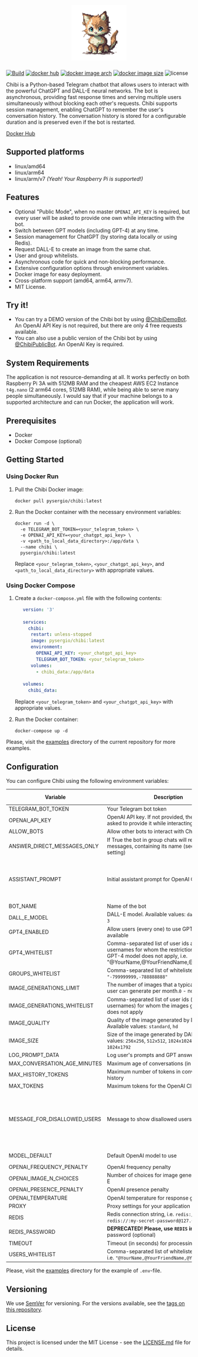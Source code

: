 <h1 align="center"><img width=150 src="https://github.com/s-nagaev/chibi/raw/main/docs/logo.png" alt="logo"></h1>

[![Build](https://github.com/s-nagaev/chibi/actions/workflows/build.yml/badge.svg)](https://github.com/s-nagaev/chibi/actions/workflows/build.yml)
[![docker hub](https://img.shields.io/docker/pulls/pysergio/chibi)](https://hub.docker.com/r/pysergio/chibi)
[![docker image arch](https://img.shields.io/badge/docker%20image%20arch-amd64%20%7C%20arm64%20%7C%20armv7-informational)](https://hub.docker.com/r/pysergio/chibi/tags)
[![docker image size](https://img.shields.io/docker/image-size/pysergio/chibi/latest)](https://hub.docker.com/r/pysergio/chibi/tags)
![license](https://img.shields.io/github/license/s-nagaev/chibi)


Chibi is a Python-based Telegram chatbot that allows users to interact with the powerful ChatGPT and DALL-E neural networks. The bot is asynchronous, providing fast response times and serving multiple users simultaneously without blocking each other's requests. Chibi supports session management, enabling ChatGPT to remember the user's conversation history. The conversation history is stored for a configurable duration and is preserved even if the bot is restarted.

[Docker Hub](https://hub.docker.com/r/pysergio/chibi)

## Supported platforms

- linux/amd64
- linux/arm64
- linux/arm/v7 *(Yeah! Your Raspberry Pi is supported!)*

## Features

- Optional "Public Mode", when no master `OPENAI_API_KEY` is required, but every user will be asked to provide one own while interacting with the bot.
- Switch between GPT models (including GPT-4) at any time.
- Session management for ChatGPT (by storing data locally or using Redis).
- Request DALL-E to create an image from the same chat.
- User and group whitelists.
- Asynchronous code for quick and non-blocking performance.
- Extensive configuration options through environment variables.
- Docker image for easy deployment.
- Cross-platform support (amd64, arm64, armv7).
- MIT License.

## Try it!

- You can try a DEMO version of the Chibi bot by using [@ChibiDemoBot](https://t.me/ChibiDemoBot). An OpenAI API Key is not required, but there are only 4 free requests available.
- You can also use a public version of the Chibi bot by using [@ChibiPublicBot](https://t.me/ChibiPublicBot). An OpenAI Key is required.


## System Requirements

The application is not resource-demanding at all. It works perfectly on both Raspberry Pi 3A with 512MB RAM and the cheapest AWS EC2 Instance `t4g.nano` (2 arm64 cores, 512MB RAM), while being able to serve many people simultaneously. I would say that if your machine belongs to a supported architecture and can run Docker, the application will work.

## Prerequisites

- Docker
- Docker Compose (optional)

## Getting Started

### Using Docker Run

1. Pull the Chibi Docker image:

    ```shell
    docker pull pysergio/chibi:latest
    ```

2. Run the Docker container with the necessary environment variables:

    ```shell
    docker run -d \
      -e TELEGRAM_BOT_TOKEN=<your_telegram_token> \
      -e OPENAI_API_KEY=<your_chatgpt_api_key> \
      -v <path_to_local_data_directory>:/app/data \
      --name chibi \
      pysergio/chibi:latest
    ```

   Replace `<your_telegram_token>`, `<your_chatgpt_api_key>`, and `<path_to_local_data_directory>` with appropriate values.

### Using Docker Compose

1. Create a `docker-compose.yml` file with the following contents:

   ```yaml
      version: '3'

      services:
        chibi:
         restart: unless-stopped
         image: pysergio/chibi:latest
         environment:
           OPENAI_API_KEY: <your_chatgpt_api_key>
           TELEGRAM_BOT_TOKEN: <your_telegram_token>
         volumes:
           - chibi_data:/app/data
      
      volumes:
        chibi_data:
   ```

   Replace `<your_telegram_token>` and `<your_chatgpt_api_key>` with appropriate values.

2. Run the Docker container:

   ```shell
   docker-compose up -d
   ```

Please, visit the [examples](examples) directory of the current repository for more examples.

## Configuration

You can configure Chibi using the following environment variables:

| Variable                      | Description                                                                                                                                                       | Required | Default Value                                                                    |
|-------------------------------|-------------------------------------------------------------------------------------------------------------------------------------------------------------------|----------|----------------------------------------------------------------------------------|
| TELEGRAM_BOT_TOKEN            | Your Telegram bot token                                                                                                                                           | Yes      |                                                                                  |
| OPENAI_API_KEY                | OpenAI API key. If not provided, the user will be asked to provide it while interacting with bot.                                                                 | No       |                                                                                  |
| ALLOW_BOTS                    | Allow other bots to interact with Chibi                                                                                                                           | No       | `false`                                                                          |
| ANSWER_DIRECT_MESSAGES_ONLY   | If True the bot in group chats will respond only to messages, containing its name (see the `BOT_NAME` setting)                                                    | NO       | `true`                                                                           |
| ASSISTANT_PROMPT              | Initial assistant prompt for OpenAI Client                                                                                                                        | No       | `You're helpful and friendly assistant. Your name is Chibi`                      |
| BOT_NAME                      | Name of the bot                                                                                                                                                   | No       | `Chibi`                                                                          |
| DALL_E_MODEL                  | DALL-E model. Available values: `dall-e-2`, `dall-e-3`                                                                                                            | No       | `dall-e-3`                                                                       |
| GPT4_ENABLED                  | Allow users (every one) to use GPT-4 model if it is available                                                                                                     | No       | `false`                                                                          |
| GPT4_WHITELIST                | Comma-separated list of user ids and/or usernames for whom the restriction on using the GPT-4 model does not apply, i.e. "@YourName,@YourFriendName,@YourCatName" | No       |                                                                                  |
| GROUPS_WHITELIST              | Comma-separated list of whitelisted group IDs, i.e `"-799999999,-788888888"`                                                                                      | No       |                                                                                  |
| IMAGE_GENERATIONS_LIMIT       | The number of images that a typical non-whitelist user can generate per month.`0` - no limits.                                                                    | No       | `0`                                                                              |
| IMAGE_GENERATIONS_WHITELIST   | Comma-separated list of user ids (not usernames) for whom the images generation limit does not apply                                                              | No       |                                                                                  |
| IMAGE_QUALITY                 | Quality of the image generated by DALL-E. Available values: `standard`, `hd`                                                                                      | No       | `standard`                                                                       |
| IMAGE_SIZE                    | Size of the image generated by DALL-E. Available values: `256x256`, `512x512`, `1024x1024`, `1792x1024`, `1024x1792`                                              | No       | `1024x1024`                                                                      |
| LOG_PROMPT_DATA               | Log user's prompts and GPT answers                                                                                                                                | No       | `false`                                                                          |
| MAX_CONVERSATION_AGE_MINUTES  | Maximum age of conversations (in minutes)                                                                                                                         | No       | `60`                                                                             |
| MAX_HISTORY_TOKENS            | Maximum number of tokens in conversation history                                                                                                                  | No       | `1800`                                                                           |
| MAX_TOKENS                    | Maximum tokens for the OpenAI Client                                                                                                                              | No       | `1000`                                                                           |
| MESSAGE_FOR_DISALLOWED_USERS  | Message to show disallowed users                                                                                                                                  | No       | `You're not allowed to interact with me, sorry. Contact my owner first, please.` |
| MODEL_DEFAULT                 | Default OpenAI model to use                                                                                                                                       | No       | `gpt-3.5-turbo`                                                                  |
| OPENAI_FREQUENCY_PENALTY      | OpenAI frequency penalty                                                                                                                                          | No       | `0`                                                                              |
| OPENAI_IMAGE_N_CHOICES        | Number of choices for image generation in DALL-E                                                                                                                  | No       | `4`                                                                              |
| OPENAI_PRESENCE_PENALTY       | OpenAI presence penalty                                                                                                                                           | No       | `0`                                                                              |
| OPENAI_TEMPERATURE            | OpenAI temperature for response generation                                                                                                                        | No       | `0.5`                                                                            |
| PROXY                         | Proxy settings for your application                                                                                                                               | No       |                                                                                  |
| REDIS                         | Redis connection string, i.e. `redis://localhost` or `redis://:my-secret-password@127.0.0.1:6379/1`                                                               | No       |                                                                                  |
| REDIS_PASSWORD                | **DEPRECATED! Please, use `REDIS` instead.** Redis password (optional)                                                                                            | No       |                                                                                  |
| TIMEOUT                       | Timeout (in seconds) for processing requests                                                                                                                      | No       | `120`                                                                            |
| USERS_WHITELIST               | Comma-separated list of whitelisted usernames, i.e. `"@YourName,@YourFriendName,@YourCatName"`                                                                    | No       |                                                                                  |


Please, visit the [examples](examples) directory for the example of `.env`-file.

## Versioning

We use [SemVer](http://semver.org/) for versioning. For the versions available, see the [tags on this repository](https://github.com/s-nagaev/chibi/tags).

## License

This project is licensed under the MIT License - see the [LICENSE.md](LICENSE.md) file for details.
